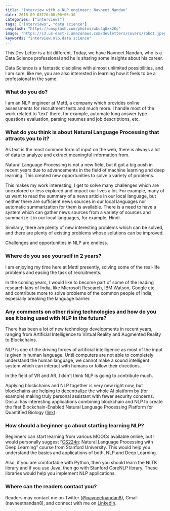 ```yaml
---
title: "Interview with a NLP engineer: Navneet Nandan"
date: 2018-09-03T20:00:00+05:30
categories: ["interviews"]
tags: ["interviews", "data science"]
unsplash: "https://unsplash.com/photos/wbu4q8xk2Kc"
image: "https://s3.us-east-2.amazonaws.com/devletters/covers/robot.jpeg"
keywords: "interview,nlp,data science"
---
```


This Dev Letter is a bit different. Today, we have Navneet Nandan, who is a Data Science professional and he is sharing some insights about his career. 

Data Science is a fantastic discipline with almost unlimited possibilities, and I am sure, like me, you are also interested in learning how it feels to be a professional in the same.


### What do you do?

I am an NLP engineer at Mettl, a company which provides online assessments for recruitment tests and much more. I handle most of the work related to 'text' there, for example, automate long answer type questions evaluation, parsing resumes and job descriptions, etc. 

### What do you think is about Natural Language Processing that attracts you to it?

As text is the most common form of input on the web, there is always a lot of data to analyze and extract meaningful information from. 

Natural Language Processing is not a new field, but it got a big push in recent years due to advancements in the field of machine learning and deep learning. This created new opportunities to solve a variety of problems. 

This makes my work interesting, I get to solve many challenges which are unexplored or less explored and impact our lives a lot. For example, many of us want to read the summary of a news article in our local language, but neither there are sufficient news sources in our local languages nor automatic summarization for them is available. There is a need to have a system which can gather news sources from a variety of sources and summarize it in our local languages, for example, Hindi. 

Similarly, there are plenty of new interesting problems which can be solved, and there are plenty of existing problems whose solutions can be improved. 

Challenges and opportunities in NLP are endless.

### Where do you see yourself in 2 years?

I am enjoying my time here at Mettl presently, solving some of the real-life problems and easing the task of recruitments. 

In the coming years, I would like to become part of some of the leading research labs of India, like Microsoft Research, IBM Watson, Google etc. and contribute more to solve problems of the common people of India, especially breaking the language barrier.

### Any comments on other rising technologies and how do you see it being used with NLP in the future?

There has been a lot of new technology developments in recent years, ranging from Artificial Intelligence to Virtual Reality and Augmented Reality to Blockchains. 

NLP is one of the driving forces of artificial intelligence as most of the input is given in human language. Until computers are not able to completely understand the human language, we cannot make a sound intelligent system which can interact with humans or follow their directions. 

In the field of VR and AR, I don't think NLP is going to contribute much. 

Applying blockchains and NLP together is very new right now, but blockchains are helping to decentralize the whole AI platform by (for example) making truly personal assistant with fewer security concerns. Doc.ai has interesting applications combining blockchain and NLP to create the first Blockchain-Enabled Natural Language Processing Platform for Quantified Biology ([link](https://www.prnewswire.com/news-releases/docai-announces-first-blockchain-enabled-natural-language-processing-platform-for-quantified-biology-300508942.html)).

### How should a beginner go about starting learning NLP?

Beginners can start learning from various MOOCs available online, but I would personally suggest “[CS224n](http://web.stanford.edu/class/cs224n/): Natural Language Processing with Deep Learning” course from Stanford University. This would help you understand the basics and applications of both, NLP and Deep Learning. 

Also, if you are comfortable with Python, then you should learn the NLTK library and if you use Java, then go with Stanford CoreNLP library. These libraries would help you implement NLP applications.

### Where can the readers contact you?

Readers may contact me on Twitter ([@navneetnandan8](https://twitter.com/navneetnandan8)),  Gmail (navneetnandan8), and connect with me on [LinkedIn](https://www.linkedin.com/in/navneetnandan/).
